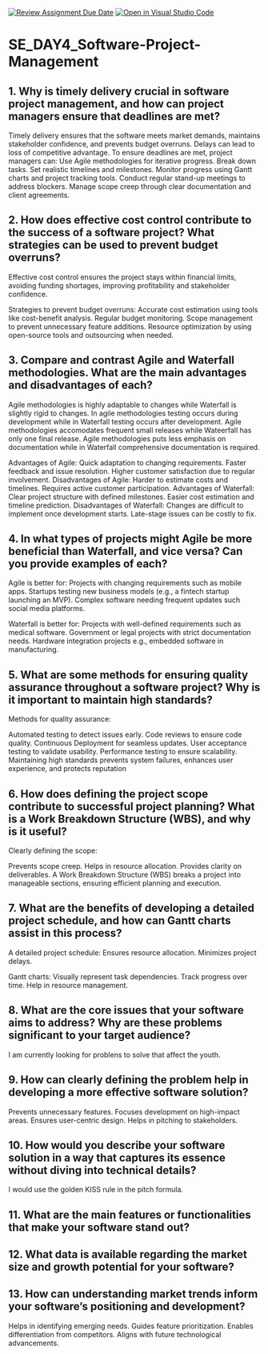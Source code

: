 [![Review Assignment Due Date](https://classroom.github.com/assets/deadline-readme-button-22041afd0340ce965d47ae6ef1cefeee28c7c493a6346c4f15d667ab976d596c.svg)](https://classroom.github.com/a/9pw6JKcu)
[![Open in Visual Studio Code](https://classroom.github.com/assets/open-in-vscode-2e0aaae1b6195c2367325f4f02e2d04e9abb55f0b24a779b69b11b9e10269abc.svg)](https://classroom.github.com/online_ide?assignment_repo_id=18518608&assignment_repo_type=AssignmentRepo)
# SE_DAY4_Software-Project-Management
## 1. Why is timely delivery crucial in software project management, and how can project managers ensure that deadlines are met?
Timely delivery ensures that the software meets market demands, maintains stakeholder confidence, and prevents budget overruns. Delays can lead to loss of competitive advantage.
To ensure deadlines are met, project managers can:
  Use Agile methodologies for iterative progress.
  Break down tasks.
  Set realistic timelines and milestones.
  Monitor progress using Gantt charts and project tracking tools.
  Conduct regular stand-up meetings to address blockers.
  Manage scope creep through clear documentation and client agreements.
## 2. How does effective cost control contribute to the success of a software project? What strategies can be used to prevent budget overruns?
Effective cost control ensures the project stays within financial limits, avoiding funding shortages, improving profitability and stakeholder confidence.

Strategies to prevent budget overruns:
Accurate cost estimation using tools like cost-benefit analysis.
Regular budget monitoring.
Scope management to prevent unnecessary feature additions.
Resource optimization by using open-source tools and outsourcing when needed.
## 3. Compare and contrast Agile and Waterfall methodologies. What are the main advantages and disadvantages of each?
Agile methodologies is highly adaptable to changes while Waterfall is  slightly rigid to changes.
In agile methodologies testing occurs during development while in Waterfall  testing occurs after development.
Agile methodologies accomodates frequent small releases while Wateerfall has only one final release.
Agile methodologies puts less emphasis on documentation while in Waterfall comprehensive documentation is required.

Advantages of Agile:
  Quick adaptation to changing requirements.
  Faster feedback and issue resolution.
  Higher customer satisfaction due to regular involvement.
Disadvantages of Agile:
  Harder to estimate costs and timelines.
  Requires active customer participation.
Advantages of Waterfall:
  Clear project structure with defined milestones.
  Easier cost estimation and timeline prediction.
Disadvantages of Waterfall:
  Changes are difficult to implement once development starts.
  Late-stage issues can be costly to fix.
## 4. In what types of projects might Agile be more beneficial than Waterfall, and vice versa? Can you provide examples of each?

Agile is better for:
Projects with changing requirements such as mobile apps.
Startups testing new business models (e.g., a fintech startup launching an MVP).
Complex software needing frequent updates such social media platforms.

Waterfall is better for:
Projects with well-defined requirements such as medical software.
Government or legal projects with strict documentation needs.
Hardware integration projects e.g., embedded software in manufacturing.

## 5. What are some methods for ensuring quality assurance throughout a software project? Why is it important to maintain high standards?
Methods for quality assurance:

Automated testing to detect issues early.
Code reviews to ensure code quality.
Continuous Deployment for seamless updates.
User acceptance testing to validate usability.
Performance testing to ensure scalability.
Maintaining high standards prevents system failures, enhances user experience, and protects reputation
## 6. How does defining the project scope contribute to successful project planning? What is a Work Breakdown Structure (WBS), and why is it useful?
Clearly defining the scope:

Prevents scope creep.
Helps in resource allocation.
Provides clarity on deliverables.
A Work Breakdown Structure (WBS) breaks a project into manageable sections, ensuring efficient planning and execution.
## 7. What are the benefits of developing a detailed project schedule, and how can Gantt charts assist in this process?
  A detailed project schedule:
Ensures resource allocation.
Minimizes project delays.

  Gantt charts:
Visually represent task dependencies.
Track progress over time.
Help in resource management.

## 8. What are the core issues that your software aims to address? Why are these problems significant to your target audience?
I am currently looking for problens to solve that affect the youth.
## 9. How can clearly defining the problem help in developing a more effective software solution?
Prevents unnecessary features.
Focuses development on high-impact areas.
Ensures user-centric design.
Helps in pitching to stakeholders.
## 10. How would you describe your software solution in a way that captures its essence without diving into technical details?
I would use the golden KISS rule in the pitch formula.
## 11. What are the main features or functionalities that make your software stand out?
## 12. What data is available regarding the market size and growth potential for your software?
## 13. How can understanding market trends inform your software’s positioning and development?
Helps in identifying emerging needs.
Guides feature prioritization.
Enables differentiation from competitors.
Aligns with future technological advancements.
